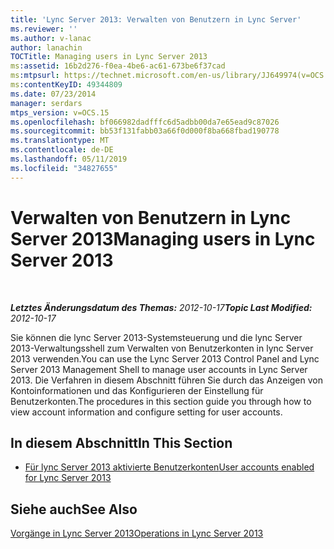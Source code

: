 ```yaml
---
title: 'Lync Server 2013: Verwalten von Benutzern in Lync Server'
ms.reviewer: ''
ms.author: v-lanac
author: lanachin
TOCTitle: Managing users in Lync Server 2013
ms:assetid: 16b2d276-f0ea-4be6-ac61-673be6f37cad
ms:mtpsurl: https://technet.microsoft.com/en-us/library/JJ649974(v=OCS.15)
ms:contentKeyID: 49344809
ms.date: 07/23/2014
manager: serdars
mtps_version: v=OCS.15
ms.openlocfilehash: bf066982dadfffc6d5adbb00da7e65ead9c87026
ms.sourcegitcommit: bb53f131fabb03a66f0d000f8ba668fbad190778
ms.translationtype: MT
ms.contentlocale: de-DE
ms.lasthandoff: 05/11/2019
ms.locfileid: "34827655"
---
```

<div data-xmlns="http://www.w3.org/1999/xhtml">

<div class="topic" data-xmlns="http://www.w3.org/1999/xhtml" data-msxsl="urn:schemas-microsoft-com:xslt" data-cs="http://msdn.microsoft.com/en-us/">

<div data-asp="http://msdn2.microsoft.com/asp">

# <a name="managing-users-in-lync-server-2013"></a><span data-ttu-id="fdaee-102">Verwalten von Benutzern in Lync Server 2013</span><span class="sxs-lookup"><span data-stu-id="fdaee-102">Managing users in Lync Server 2013</span></span>

</div>

<div id="mainSection">

<div id="mainBody">

<span> </span>

<span data-ttu-id="fdaee-103">_**Letztes Änderungsdatum des Themas:** 2012-10-17_</span><span class="sxs-lookup"><span data-stu-id="fdaee-103">_**Topic Last Modified:** 2012-10-17_</span></span>

<span data-ttu-id="fdaee-104">Sie können die lync Server 2013-Systemsteuerung und die lync Server 2013-Verwaltungsshell zum Verwalten von Benutzerkonten in lync Server 2013 verwenden.</span><span class="sxs-lookup"><span data-stu-id="fdaee-104">You can use the Lync Server 2013 Control Panel and Lync Server 2013 Management Shell to manage user accounts in Lync Server 2013.</span></span> <span data-ttu-id="fdaee-105">Die Verfahren in diesem Abschnitt führen Sie durch das Anzeigen von Kontoinformationen und das Konfigurieren der Einstellung für Benutzerkonten.</span><span class="sxs-lookup"><span data-stu-id="fdaee-105">The procedures in this section guide you through how to view account information and configure setting for user accounts.</span></span>

<div>

## <a name="in-this-section"></a><span data-ttu-id="fdaee-106">In diesem Abschnitt</span><span class="sxs-lookup"><span data-stu-id="fdaee-106">In This Section</span></span>

  - [<span data-ttu-id="fdaee-107">Für lync Server 2013 aktivierte Benutzerkonten</span><span class="sxs-lookup"><span data-stu-id="fdaee-107">User accounts enabled for Lync Server 2013</span></span>](lync-server-2013-user-accounts-enabled-for-lync-server.md)

</div>

<div>

## <a name="see-also"></a><span data-ttu-id="fdaee-108">Siehe auch</span><span class="sxs-lookup"><span data-stu-id="fdaee-108">See Also</span></span>


[<span data-ttu-id="fdaee-109">Vorgänge in Lync Server 2013</span><span class="sxs-lookup"><span data-stu-id="fdaee-109">Operations in Lync Server 2013</span></span>](lync-server-2013-operations.md)  
  

</div>

</div>

<span> </span>

</div>

</div>

</div>

